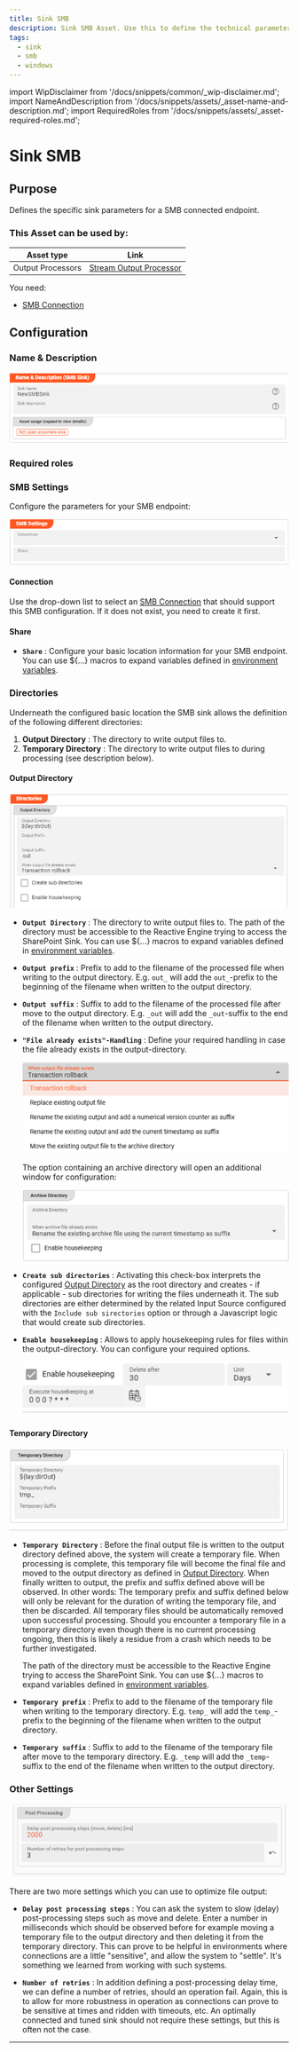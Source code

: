 ```yaml
---
title: Sink SMB
description: Sink SMB Asset. Use this to define the technical parameters for a SMB sink connection.
tags:
  - sink
  - smb
  - windows
---
```


import WipDisclaimer from '/docs/snippets/common/_wip-disclaimer.md';
import NameAndDescription from '/docs/snippets/assets/_asset-name-and-description.md';
import RequiredRoles from '/docs/snippets/assets/_asset-required-roles.md';

# Sink SMB

## Purpose

Defines the specific sink parameters for a SMB connected endpoint.

### This Asset can be used by:

| Asset type        | Link                                                                          |
|-------------------|-------------------------------------------------------------------------------|
| Output Processors | [Stream Output Processor](/docs/assets/processors-output/asset-output-stream) |

You need:

* [SMB Connection](/docs/assets/connections/asset-connection-smb)

## Configuration

### Name & Description

![Name & Description (SMB Sink Asset)](./.asset-sink-smb_images/1715592295689.png "Name & Description (SMB Sink Asset)")

<NameAndDescription></NameAndDescription>

### Required roles

<RequiredRoles></RequiredRoles>

### SMB Settings

Configure the parameters for your SMB endpoint:

![Setting (SMB Sink)](./.asset-sink-smb_images/1715594102397.png "Setting (SMB Sink)")

#### Connection

Use the drop-down list to select an [SMB Connection](/docs/assets/connections/asset-connection-smb) that should
support this SMB configuration. If it does not exist, you need to create it first.

#### Share

* **`Share`** : Configure your basic location information for your SMB endpoint.
  You can use ${...} macros to expand variables defined in [environment variables](/docs/assets/resources/asset-resource-environment).

### Directories

Underneath the configured basic location the SMB sink allows the definition of the following different directories:

1. **Output Directory** : The directory to write output files to.
2. **Temporary Directory** : The directory to write output files to during processing (see description below).

#### Output Directory

![Output Directory (SMB Sink)](./.asset-sink-smb_images/1715594643588.png "Output Directory (SMB Sink)")

* **`Output Directory`** : The directory to write output files to.
  The path of the directory must be accessible to the Reactive Engine trying to access the SharePoint Sink.
  You can use ${...} macros to expand variables defined in [environment variables](/docs/assets/resources/asset-resource-environment).

* **`Output prefix`** : Prefix to add to the filename of the processed file when writing to the output directory.
  E.g. `out_` will add the `out_`-prefix to the beginning of the filename when written to the output directory.

* **`Output suffix`** : Suffix to add to the filename of the processed file after move to the output directory.
  E.g. `_out` will add the `_out`-suffix to the end of the filename when written to the output directory.

* **`"File already exists"-Handling`** : Define your required handling in case the file already exists in the output-directory.

  ![File exists in output-directory handling](./.asset-sink-file_images/1714482236036.png "File exists in output-directory handling")

  The option containing an archive directory will open an additional window for configuration:

  ![Additional Archive directory configuration](./.asset-sink-file_images/1714482497282.png "Additional Archive directory configuration")

* **`Create sub directories`** : Activating this check-box interprets the configured [Output Directory](#output-directory) as the root directory and
  creates - if applicable - sub directories for writing the files underneath it. The sub directories are either determined by the related Input Source configured with the `Include sub sirectories` option or
  through a Javascript logic that would create sub directories.

* **`Enable housekeeping`** : Allows to apply housekeeping rules for files within the output-directory. You can configure your required options.

  ![Enable Housekeeping](./.asset-sink-file_images/1714485058904.png "Enable Housekeeping")


#### Temporary Directory

![Temporary Directory (SharePoint Sink)](./.asset-sink-file_images/1714477373974.png "Temporary Directory (SharePoint Sink)")

* **`Temporary Directory`** : Before the final output file is written to the output directory defined above, the system will create a temporary file.
  When processing is complete, this temporary file will become the final file and moved to the output directory as defined in [Output Directory](#output-directory).
  When finally written to output, the prefix and suffix defined above will be observed.
  In other words: The temporary prefix and suffix defined below will only be relevant for the duration of writing the temporary file, and then be discarded.
  All temporary files should be automatically removed upon successful processing.
  Should you encounter a temporary file in a temporary directory even though there is no current processing ongoing, then this is likely a residue from a crash which needs to be further investigated.

  The path of the directory must be accessible to the Reactive Engine trying to access the SharePoint Sink.
  You can use ${...} macros to expand variables defined in [environment variables](/docs/assets/resources/asset-resource-environment).

* **`Temporary prefix`** : Prefix to add to the filename of the temporary file when writing to the temporary directory.
  E.g. `temp_` will add the `temp_`-prefix to the beginning of the filename when written to the output directory.

* **`Temporary suffix`** : Suffix to add to the filename of the temporary file after move to the temporary directory.
  E.g. `_temp` will add the `_temp`-suffix to the end of the filename when written to the output directory.

### Other Settings

![](.asset-sink-ftp_images/a18799d6.png "Other Settings (SMB Sink)")

There are two more settings which you can use to optimize file output:

* **`Delay post processing steps`** : You can ask the system to slow (delay) post-processing steps such as move and delete.
  Enter a number in milliseconds which should be observed before for example moving a temporary file to the output directory and then deleting it from the temporary directory.
  This can prove to be helpful in environments where connections are a little "sensitive", and allow the system to "settle".
  It's something we learned from working with such systems.

* **`Number of retries`** : In addition defining a post-processing delay time, we can define a number of retries, should an operation fail.
  Again, this is to allow for more robustness in operation as connections can prove to be sensitive at times and ridden with timeouts, etc.
  An optimally connected and tuned sink should not require these settings, but this is often not the case.

---

<WipDisclaimer></WipDisclaimer>
